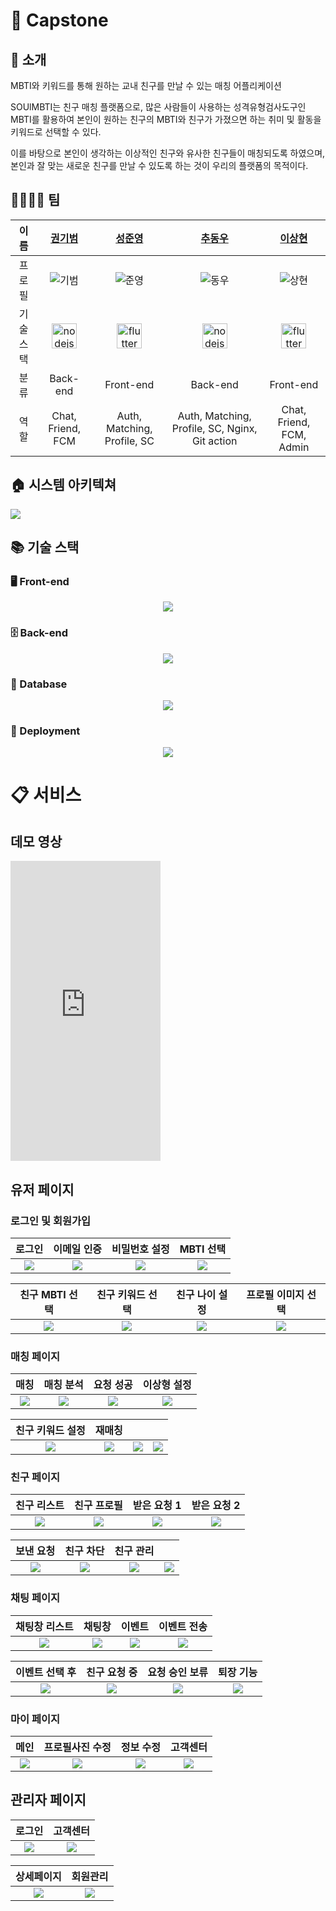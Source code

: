 # 📌 Capstone

## 💬 소개
MBTI와 키워드를 통해 원하는 교내 친구를 만날 수 있는 매칭 어플리케이션

SOUlMBTI는 친구 매칭 플랫폼으로, 많은 사람들이 사용하는 성격유형검사도구인 MBTI를 활용하여 본인이 원하는 친구의 MBTI와 친구가 가졌으면 하는 취미 및 활동을 키워드로 선택할 수 있다.

이를 바탕으로 본인이 생각하는 이상적인 친구와 유사한 친구들이 매칭되도록 하였으며, 본인과 잘 맞는 새로운 친구를 만날 수 있도록 하는 것이 우리의 플랫폼의 목적이다. 

## 👨‍👩‍👧‍👦 팀

|이름 | [권기범](https://github.com/KibeomGwon)| [성준영](https://github.com/sungjungyoung) | [추동우](https://github.com/DongWooChoo) | [이상현](https://github.com/idealHyun) |
| :-: | :-: | :-: | :-: | :-: |
|프로필 | ![기범](https://github.com/KibeomGwon.png) | ![준영](https://github.com/sungjungyoung.png) | ![동우](https://github.com/DongWooChoo.png) | ![상현](https://github.com/idealHyun.png) |
| 기술 스택 |  <a href="https://nodejs.org/" target="_blank" rel="noreferrer"> <img src="https://www.vectorlogo.zone/logos/nodejs/nodejs-icon.svg" alt="nodejs" width="40" height="40"/> </a> | <a href="https://flutter.dev/" target="_blank" rel="noreferrer"> <img src="https://www.vectorlogo.zone/logos/flutterio/flutterio-icon.svg" alt="flutter" width="40" height="40"/> </a> |  <a href="https://nodejs.org/" target="_blank" rel="noreferrer"> <img src="https://www.vectorlogo.zone/logos/nodejs/nodejs-icon.svg" alt="nodejs" width="40" height="40"/> </a> |  <a href="https://flutter.dev/" target="_blank" rel="noreferrer"> <img src="https://www.vectorlogo.zone/logos/flutterio/flutterio-icon.svg" alt="flutter" width="40" height="40"/> </a> |
|분류 | Back-end | Front-end | Back-end | Front-end |
|역할 | Chat, Friend, FCM | Auth, Matching, Profile, SC | Auth, Matching, Profile, SC, Nginx, Git action | Chat, Friend, FCM, Admin |


## 🏠 시스템 아키텍쳐

<img src="https://github.com/C4-KSCL/SOUL-MBTIE/blob/main/assets/%EC%8B%9C%EC%8A%A4%ED%85%9C%20%EC%95%84%ED%82%A4%ED%85%8D%EC%B3%90.png" />

## 📚 기술 스택

### 🖥️ Front-end
<p align="center">
    <img src="https://skillicons.dev/icons?theme=light&i=flutter,dart,html,css,js,tailwind,react" />
    
</p>

### 🗄️ Back-end
<p align="center">
    <img src="https://skillicons.dev/icons?theme=light&i=nodejs,firebase" />
</p>

### 💾 Database
<p align="center">
    <img src="https://skillicons.dev/icons?theme=light&i=mysql,redis" />
</p>

### 🚀 Deployment
<p align="center">
    <img src="https://skillicons.dev/icons?theme=light&i=aws,docker,nginx,githubactions" />
</p>

# 📋 서비스

## 데모 영상
<iframe width="240" height="480" src="https://www.youtube.com/embed/d24USN3a2-8" frameborder="0" allow="accelerometer; autoplay; clipboard-write; encrypted-media; gyroscope; picture-in-picture" allowfullscreen></iframe>

## 유저 페이지

### 로그인 및 회원가입
|로그인|이메일 인증|비밀번호 설정|MBTI 선택|
| :-: | :-: | :-: | :-: |
|<img src="https://github.com/C4-KSCL/SOUL-MBTIE/blob/main/assets/%EB%A1%9C%EA%B7%B8%EC%9D%B8%20%EB%B0%8F%20%ED%9A%8C%EC%9B%90%EA%B0%80%EC%9E%85/%EB%A1%9C%EA%B7%B8%EC%9D%B8%20%ED%8E%98%EC%9D%B4%EC%A7%80.jpg" />|<img src="https://github.com/C4-KSCL/SOUL-MBTIE/blob/main/assets/%EB%A1%9C%EA%B7%B8%EC%9D%B8%20%EB%B0%8F%20%ED%9A%8C%EC%9B%90%EA%B0%80%EC%9E%85/%EC%9D%B4%EB%A9%94%EC%9D%BC%20%EC%9D%B8%EC%A6%9D%20%ED%8E%98%EC%9D%B4%EC%A7%80.jpg" />|<img src="https://github.com/C4-KSCL/SOUL-MBTIE/blob/main/assets/%EB%A1%9C%EA%B7%B8%EC%9D%B8%20%EB%B0%8F%20%ED%9A%8C%EC%9B%90%EA%B0%80%EC%9E%85/%EB%B9%84%EB%B0%80%EB%B2%88%ED%98%B8%20%EC%84%A4%EC%A0%95%20%ED%8E%98%EC%9D%B4%EC%A7%80.jpg" />|<img src="https://github.com/C4-KSCL/SOUL-MBTIE/blob/main/assets/%EB%A1%9C%EA%B7%B8%EC%9D%B8%20%EB%B0%8F%20%ED%9A%8C%EC%9B%90%EA%B0%80%EC%9E%85/mbti%20%EC%84%A0%ED%83%9D%20%ED%8E%98%EC%9D%B4%EC%A7%80.jpg" />|

|친구 MBTI 선택|친구 키워드 선택|친구 나이 설정|프로필 이미지 선택|
| :-: | :-: | :-: | :-: |
|<img src="https://github.com/C4-KSCL/SOUL-MBTIE/blob/main/assets/%EB%A1%9C%EA%B7%B8%EC%9D%B8%20%EB%B0%8F%20%ED%9A%8C%EC%9B%90%EA%B0%80%EC%9E%85/%EC%B9%9C%EA%B5%AC%20mbti%20%EC%84%A4%EC%A0%95%20%ED%8E%98%EC%9D%B4%EC%A7%80.jpg" />|<img src="https://github.com/C4-KSCL/SOUL-MBTIE/blob/main/assets/%EB%A1%9C%EA%B7%B8%EC%9D%B8%20%EB%B0%8F%20%ED%9A%8C%EC%9B%90%EA%B0%80%EC%9E%85/%EC%B9%9C%EA%B5%AC%20%ED%82%A4%EC%9B%8C%EB%93%9C%20%EC%84%A0%ED%83%9D%20%ED%8E%98%EC%9D%B4%EC%A7%80.jpg" />|<img src="https://github.com/C4-KSCL/SOUL-MBTIE/blob/main/assets/%EB%A1%9C%EA%B7%B8%EC%9D%B8%20%EB%B0%8F%20%ED%9A%8C%EC%9B%90%EA%B0%80%EC%9E%85/%EC%B9%9C%EA%B5%AC%20%EB%82%98%EC%9D%B4%20%EC%84%A4%EC%A0%95%20%ED%8E%98%EC%9D%B4%EC%A7%80.jpg" />|<img src="https://github.com/C4-KSCL/SOUL-MBTIE/blob/main/assets/%EB%A1%9C%EA%B7%B8%EC%9D%B8%20%EB%B0%8F%20%ED%9A%8C%EC%9B%90%EA%B0%80%EC%9E%85/%ED%94%84%EB%A1%9C%ED%95%84%20%EC%9D%B4%EB%AF%B8%EC%A7%80%20%EC%84%A0%ED%83%9D%20%ED%8E%98%EC%9D%B4%EC%A7%80.jpg" />|

### 매칭 페이지
|매칭|매칭 분석|요청 성공|이상형 설정|
| :-: | :-: | :-: | :-: |
|<img src="https://github.com/C4-KSCL/SOUL-MBTIE/blob/main/assets/%EB%A7%A4%EC%B9%AD%ED%8E%98%EC%9D%B4%EC%A7%80/%EB%A7%A4%EC%B9%AD%20%ED%8E%98%EC%9D%B4%EC%A7%80.jpg" />|<img src="https://github.com/C4-KSCL/SOUL-MBTIE/blob/main/assets/%EB%A7%A4%EC%B9%AD%ED%8E%98%EC%9D%B4%EC%A7%80/%EB%A7%A4%EC%B9%AD%20%EB%B6%84%EC%84%9D%20%ED%8E%98%EC%9D%B4%EC%A7%80.jpg" />|<img src="https://github.com/C4-KSCL/SOUL-MBTIE/blob/main/assets/%EB%A7%A4%EC%B9%AD%ED%8E%98%EC%9D%B4%EC%A7%80/%EC%9A%94%EC%B2%AD%20%EC%84%B1%EA%B3%B5%20%ED%8E%98%EC%9D%B4%EC%A7%80.jpg" />|<img src="https://github.com/C4-KSCL/SOUL-MBTIE/blob/main/assets/%EB%A7%A4%EC%B9%AD%ED%8E%98%EC%9D%B4%EC%A7%80/%EC%9D%B4%EC%83%81%ED%98%95%20%EC%84%A4%EC%A0%95%20%ED%8E%98%EC%9D%B4%EC%A7%80.jpg" />|

|친구 키워드 설정|재매칭|||
| :-: | :-: | :-: | :-: |
|<img src="https://github.com/C4-KSCL/SOUL-MBTIE/blob/main/assets/%EB%A7%A4%EC%B9%AD%ED%8E%98%EC%9D%B4%EC%A7%80/%EC%B9%9C%EA%B5%AC%20%ED%82%A4%EC%9B%8C%EB%93%9C%20%EC%9E%AC%EC%84%A4%EC%A0%95%20%ED%8E%98%EC%9D%B4%EC%A7%80.jpg" />|<img src="https://github.com/C4-KSCL/SOUL-MBTIE/blob/main/assets/%EB%A7%A4%EC%B9%AD%ED%8E%98%EC%9D%B4%EC%A7%80/%EC%9E%AC%EB%A7%A4%EC%B9%AD%20%ED%8E%98%EC%9D%B4%EC%A7%80.jpg" />|<img src="assets\흰사진.png" />|<img src="assets\흰사진.png" />|

### 친구 페이지
|친구 리스트|친구 프로필|받은 요청 1|받은 요청 2|
| :-: | :-: | :-: | :-: |
|<img src="https://github.com/C4-KSCL/SOUL-MBTIE/blob/main/assets/%EC%B9%9C%EA%B5%AC%ED%8E%98%EC%9D%B4%EC%A7%80/%EC%B9%9C%EA%B5%AC%20%EB%A6%AC%EC%8A%A4%ED%8A%B8%20%ED%8E%98%EC%9D%B4%EC%A7%80.jpg" />|<img src="https://github.com/C4-KSCL/SOUL-MBTIE/blob/main/assets/%EC%B9%9C%EA%B5%AC%ED%8E%98%EC%9D%B4%EC%A7%80/%EC%B9%9C%EA%B5%AC%20%ED%94%84%EB%A1%9C%ED%95%84%20%ED%8E%98%EC%9D%B4%EC%A7%80.jpg" />|<img src="https://github.com/C4-KSCL/SOUL-MBTIE/blob/main/assets/%EC%B9%9C%EA%B5%AC%ED%8E%98%EC%9D%B4%EC%A7%80/%EB%B0%9B%EC%9D%80%20%EC%9A%94%EC%B2%AD%20%ED%8E%98%EC%9D%B4%EC%A7%80.jpg" />|<img src="https://github.com/C4-KSCL/SOUL-MBTIE/blob/main/assets/%EC%B9%9C%EA%B5%AC%ED%8E%98%EC%9D%B4%EC%A7%80/%EB%B0%9B%EC%9D%80%20%EC%9A%94%EC%B2%AD%20%ED%8E%98%EC%9D%B4%EC%A7%802.jpg" />|

|보낸 요청|친구 차단|친구 관리||
| :-: | :-: | :-: | :-: |
|<img src="https://github.com/C4-KSCL/SOUL-MBTIE/blob/main/assets/%EC%B9%9C%EA%B5%AC%ED%8E%98%EC%9D%B4%EC%A7%80/%EC%B9%9C%EA%B5%AC%20%EB%B3%B4%EB%82%B8%20%EC%9A%94%EC%B2%AD%20%ED%8E%98%EC%9D%B4%EC%A7%80.jpg" />|<img src="https://github.com/C4-KSCL/SOUL-MBTIE/blob/main/assets/%EC%B9%9C%EA%B5%AC%ED%8E%98%EC%9D%B4%EC%A7%80/%EC%B9%9C%EA%B5%AC%20%EC%B0%A8%EB%8B%A8%20%ED%8E%98%EC%9D%B4%EC%A7%80.jpg" />|<img src="https://github.com/C4-KSCL/SOUL-MBTIE/blob/main/assets/%EC%B9%9C%EA%B5%AC%ED%8E%98%EC%9D%B4%EC%A7%80/%EC%B9%9C%EA%B5%AC%20%EA%B4%80%EB%A6%AC%20%ED%8E%98%EC%9D%B4%EC%A7%80.jpg" />|<img src="assets\흰사진.png" />|

### 채팅 페이지
|채팅창 리스트|채팅창|이벤트|이벤트 전송|
| :-: | :-: | :-: | :-: |
|<img src="https://github.com/C4-KSCL/SOUL-MBTIE/blob/main/assets/%EC%B1%84%ED%8C%85%20%EA%B4%80%EB%A0%A8%20%ED%8E%98%EC%9D%B4%EC%A7%80/%EC%B1%84%ED%8C%85%EC%B0%BD%20%EB%A6%AC%EC%8A%A4%ED%8A%B8%20%ED%8E%98%EC%9D%B4%EC%A7%80.jpg" />|<img src="https://github.com/C4-KSCL/SOUL-MBTIE/blob/main/assets/%EC%B1%84%ED%8C%85%20%EA%B4%80%EB%A0%A8%20%ED%8E%98%EC%9D%B4%EC%A7%80/%EC%B1%84%ED%8C%85%EC%B0%BD%20%ED%8E%98%EC%9D%B4%EC%A7%80.jpg" />|<img src="https://github.com/C4-KSCL/SOUL-MBTIE/blob/main/assets/%EC%B1%84%ED%8C%85%20%EA%B4%80%EB%A0%A8%20%ED%8E%98%EC%9D%B4%EC%A7%80/%EC%9D%B4%EB%B2%A4%ED%8A%B8%20%ED%8E%98%EC%9D%B4%EC%A7%80.jpg" />|<img src="https://github.com/C4-KSCL/SOUL-MBTIE/blob/main/assets/%EC%B1%84%ED%8C%85%20%EA%B4%80%EB%A0%A8%20%ED%8E%98%EC%9D%B4%EC%A7%80/%EC%B1%84%ED%8C%85%20%ED%8E%98%EC%9D%B4%EC%A7%80(%EC%9D%B4%EB%B2%A4%ED%8A%B8%20%EC%A0%84%EC%86%A1%20).jpg" />|

|이벤트 선택 후|친구 요청 중|요청 승인 보류|퇴장 기능|
| :-: | :-: | :-: | :-: |
|<img src="https://github.com/C4-KSCL/SOUL-MBTIE/blob/main/assets/%EC%B1%84%ED%8C%85%20%EA%B4%80%EB%A0%A8%20%ED%8E%98%EC%9D%B4%EC%A7%80/%EC%9D%B4%EB%B2%A4%ED%8A%B8%20%EC%84%A0%ED%83%9D%20%ED%9B%84%20%ED%8E%98%EC%9D%B4%EC%A7%80.jpg" />|<img src="https://github.com/C4-KSCL/SOUL-MBTIE/blob/main/assets/%EC%B1%84%ED%8C%85%20%EA%B4%80%EB%A0%A8%20%ED%8E%98%EC%9D%B4%EC%A7%80/%EC%B1%84%ED%8C%85%20%ED%8E%98%EC%9D%B4%EC%A7%80(%EC%B9%9C%EA%B5%AC%20%EC%9A%94%EC%B2%AD%20%EC%A4%91).jpg" />|<img src="https://github.com/C4-KSCL/SOUL-MBTIE/blob/main/assets/%EC%B1%84%ED%8C%85%20%EA%B4%80%EB%A0%A8%20%ED%8E%98%EC%9D%B4%EC%A7%80/%EC%B1%84%ED%8C%85%20%ED%8E%98%EC%9D%B4%EC%A7%80(%EC%9A%94%EC%B2%AD%20%EC%8A%B9%EC%9D%B8%20%EB%B3%B4%EB%A5%98).jpg" />|<img src="https://github.com/C4-KSCL/SOUL-MBTIE/blob/main/assets/%EC%B1%84%ED%8C%85%20%EA%B4%80%EB%A0%A8%20%ED%8E%98%EC%9D%B4%EC%A7%80/%EC%B1%84%ED%8C%85%EB%B0%A9%20%EB%A6%AC%EC%8A%A4%ED%8A%B8%20%ED%8E%98%EC%9D%B4%EC%A7%80(%ED%87%B4%EC%9E%A5%20%EA%B0%80%EB%8A%A5).jpg" />|

### 마이 페이지
|메인|프로필사진 수정|정보 수정|고객센터|
| :-: | :-: | :-: | :-: |
|<img src="https://github.com/C4-KSCL/SOUL-MBTIE/blob/main/assets/%EB%A7%88%EC%9D%B4%20%ED%8E%98%EC%9D%B4%EC%A7%80/%EB%A7%88%EC%9D%B4%ED%8E%98%EC%9D%B4%EC%A7%80%20%EB%A9%94%EC%9D%B8.jpg" />|<img src="https://github.com/C4-KSCL/SOUL-MBTIE/blob/main/assets/%EB%A7%88%EC%9D%B4%20%ED%8E%98%EC%9D%B4%EC%A7%80/%EB%A7%88%EC%9D%B4%ED%8E%98%EC%9D%B4%EC%A7%80%20%ED%94%84%EB%A1%9C%ED%95%84%EC%82%AC%EC%A7%84%20%EC%88%98%EC%A0%95.jpg" />|<img src="https://github.com/C4-KSCL/SOUL-MBTIE/blob/main/assets/%EB%A7%88%EC%9D%B4%20%ED%8E%98%EC%9D%B4%EC%A7%80/%EC%A0%95%EB%B3%B4%EC%88%98%EC%A0%95%ED%8E%98%EC%9D%B4%EC%A7%80.png" />|<img src="https://github.com/C4-KSCL/SOUL-MBTIE/blob/main/assets/%EB%A7%88%EC%9D%B4%20%ED%8E%98%EC%9D%B4%EC%A7%80/%EA%B3%A0%EA%B0%9D%EC%84%BC%ED%84%B0.jpg" />|

## 관리자 페이지
|로그인|고객센터|
| :-: | :-: |
|<img src="https://github.com/C4-KSCL/SOUL-MBTIE/blob/main/assets/%EA%B4%80%EB%A6%AC%EC%9E%90%20%ED%8E%98%EC%9D%B4%EC%A7%80/%EA%B4%80%EB%A6%AC%EC%9E%90%20%EB%A1%9C%EA%B7%B8%EC%9D%B8%20%ED%8E%98%EC%9D%B4%EC%A7%80.png" />|<img src="https://github.com/C4-KSCL/SOUL-MBTIE/blob/main/assets/%EA%B4%80%EB%A6%AC%EC%9E%90%20%ED%8E%98%EC%9D%B4%EC%A7%80/%EA%B4%80%EB%A6%AC%EC%9E%90%20%EA%B3%A0%EA%B0%9D%EC%84%BC%ED%84%B0%20%ED%8E%98%EC%9D%B4%EC%A7%80.png" />|

|상세페이지|회원관리|
| :-: | :-: |
<img src="https://github.com/C4-KSCL/SOUL-MBTIE/blob/main/assets/%EA%B4%80%EB%A6%AC%EC%9E%90%20%ED%8E%98%EC%9D%B4%EC%A7%80/%EA%B4%80%EB%A6%AC%EC%9E%90%20%EA%B3%A0%EA%B0%9D%EC%84%BC%ED%84%B0%20%EC%83%81%EC%84%B8%20%ED%8E%98%EC%9D%B4%EC%A7%80.png" />|<img src="https://github.com/C4-KSCL/SOUL-MBTIE/blob/main/assets/%EA%B4%80%EB%A6%AC%EC%9E%90%20%ED%8E%98%EC%9D%B4%EC%A7%80/%EA%B4%80%EB%A6%AC%EC%9E%90%20%ED%9A%8C%EC%9B%90%EA%B4%80%EB%A6%AC%20%ED%8E%98%EC%9D%B4%EC%A7%80.png" />
